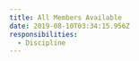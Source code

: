 ```yaml
---
title: All Members Available
date: 2019-08-10T03:34:15.956Z
responsibilities:
  - Discipline
---
```


